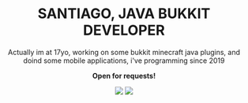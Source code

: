 <h1 align="center">SANTIAGO, JAVA BUKKIT DEVELOPER</h1>

<p align="center">Actually im at 17yo, working on some bukkit minecraft java plugins, and doind some mobile applications, i've programming since 2019</p>
<p align="center">
<b h1 align="center"> Open for requests!
<p align="center">
<img src="https://img.shields.io/badge/Java-ED8B00?style=for-the-badge&logo=java&logoColor=white"/>
<img src="https://img.shields.io/badge/MySQL-00000F?style=for-the-badge&logo=mysql&logoColor=white"/>
